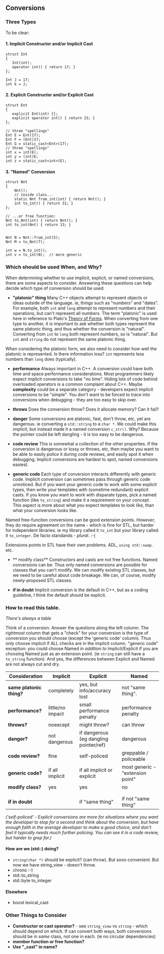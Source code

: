 ## Conversions

### Three Types

To be clear:

#### 1. Implicit Constructor and/or Implicit Cast

    struct Int
    {
       Int(int);
       operator int() { return 17; }
    };
    
    Int J = 17;
    int k = J;
    
#### 2. Explicit Constructor and/or Explicit Cast

    struct Ent
    {
       explicit Ent(int) {};
       explicit operator int() { return 23; }
    };
    
    // three "spellings"
    Ent E = Ent(17);
    Ent F = (Ent)17;
    Ent G = static_cast<Ent>(17);
    // three "spellings"
    int x = int(E);
    int y = (int)E;
    int z = static_cast<int>(E);

#### 3. "Named" Conversion

    struct Nnt
    {
        Nnt();
        // inside class...
        static Nnt from_int(int) { return Nnt(); }
        int to_int() { return 31; }
    };
    
    // ...or free function:
    Nnt to_Nnt(int) { return Nnt(); }
    int to_int(Nnt) { return 13; }
    
    
    Nnt N = Nnt::from_int(5);
    Nnt M = to_Nnt(7);
    
    int w = N.to_int();
    int v = to_int(N);  // more generic
    

### Which should be used When, and Why?

When determining whether to use implicit, explicit, or named conversions, there are some aspects to consider.  Answering these questions can help decide which type of conversion should be used.

- **"platonic" thing**  Many C++ objects attempt to represent objects or ideas outside of the language. ie, things such as "numbers" and "dates". For example, both `int` and `long` attempt to represent numbers and their operations, but can't represent all numbers.  The term "platonic" is used here in reference to Plato's [Theory of Forms](https://en.wikipedia.org/wiki/Theory_of_Forms).  When converting from one type to another, it is important to ask whether both types represent the same platonic thing, and thus whether the conversion is "natural". Converting from `int` to `long` both represent numbers, so is "natural".  But `int` and `string` do not represent the same platonic thing.

When considering the platonic form, we also need to consider how well the platonic is represented.  Is there information loss? `int` represents less numbers than `long` does (typically).

- **performance**  Always important in C++. A conversion could have both time and space performance considerations.  Most programmers likely expect implicit conversions to take "no time".  Hiding lots of code behind overloaded operators is a common complaint about C++.  Maybe **complexity** could be a separate category - developers expect implicit conversions to be "simple".  You don't want to be forced to trace into conversions when debugging - they are too easy to skip over.

- **throws** Does the conversion throw? Does it allocate memory?  Can it fail?

- **danger** Some conversions are platonic, fast, don't throw, etc, yet are dangerous. ie converting a `std::string` to a `char *`. We could make this implicit, but instead made it a named conversion `c_str()`.  Why? Because the pointer could be left dangling - it is too easy to be dangerous.

- **code review** This is somewhat a collection of the other properties.  If the conversion is dangerous or lossy or throws, etc, then maybe you want to be able to easily _police_ it during code reviews, and easily spot it when debugging.  Implicit conversions are hardest to spot, named conversions easiest.

- **generic code** Each type of conversion interacts differently with generic code. Implicit conversion can sometimes pass through generic code unnoticed.  But if you want your generic code to work with some explicit types, then write your templates with (sometime redundant) explicit casts.  If you know you want to work with disparate types, pick a named function (like `to_string`) and make it a requirement on your concept.  This aspect is more about what you expect templates to look like, than what your conversion looks like.

Named free-funciton conversions can be good extension points.
_However_, they do require agreement on the name - which is fine for STL, but harder for independent libraries.
ie my library called it `to_int` but your library called it `to_integer`. De facto standands - _plural_. :-(

Extensions points in STL have their own problems. ADL, `using std::swap`. etc.

- ** modify class** Constructors and casts are not free functions.  Named conversions can be. Thus only named conversions are possible for classes that you can't modify.  We can modify existing STL classes, but we need to be careful about code breakage. We can, of course, modify newly-proposed STL classes.

- **if in doubt** Implicit conversion is the default in C++, but as a coding guideline, I think the default should be explicit.


### How to read this table.

_There's always a table_

Think of a conversion.  Answer the questions along the left column.  The _rightmost_ column that gets a "check" for your conversion is the type of conversion you should choose (except the 'generic code' column).  Thus only choose implicit if ALL checks are in the implicit column.  "generic code" exception: you could choose Named _in addition to_ Implicit/Explicit if you are choosing Named just as an extension point. (ie `string` can still have a `to_string` function). And yes, the differences between Explicit and Named are not always cut and dry.

| **Consideration** | Implicit | Explicit  | Named |
| --- | --- | --- | --- |
| **same platonic thing?** | completely | yes, but info/accuracy lost | not "same thing". |
| **performance?** | little/no impact | small performance penalty |  performance penalty  |
| **throws?** | noexcept | might throw?  | can throw |
| **danger?** | not dangerous | if dangerous (eg dangling pointer/ref) | dangerous |
| **code review?** | fine | self-policed | greppable / policeable |
| **generic code?** | if all implicit | if all implicit or explicit  | most generic - "extension point"  |
| **modify class?** | yes | yes | no |
|  |  |  |  |
|  |  |  |  |
| **if in doubt** | | if "same thing"  | if not "same thing" |

*('self-policed' - Explicit conversions are more for situations where you want the developer to stop for a second and think about the conversion, but have enough faith in the average developer to make a good choice, and don't feel it typically needs much further policing. You can see it in a code review, but harder to grep for.)*



#### How are we (std::) doing?
- `string(char *)` should be explicit? (can throw).  But sooo convenient.  But now we have string_view - doesn't throw.
- chrono :-)
- std::to_string
- std::byte to_integer

#### Elsewhere
- boost lexical_cast


### Other Things to Consider

- **Constructor or cast operator?** - see `string_view` vs `string` - which should depend on which. If can convert both ways, both conversions should be in _same_ class, not one in each. (ie no circular dependencies)
- **member function or free function?**
- **Use "_cast" in name?**
